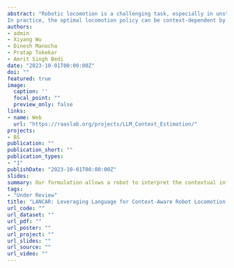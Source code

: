 ```yaml
---
abstract: "Robotic locomotion is a challenging task, especially in unstructured terrains. 
In practice, the optimal locomotion policy can be context-dependent by using the contextual information of encountered terrains in decision-making.  In practice, the optimal locomotion policy can be context-dependent and the context information can be provided by humans to robots.  Humans can interpret the environmental context for robots, but the ambiguity of human language makes it challenging to use in robot locomotion directly. In this paper, we propose a novel approach, LANCAR, that introduces a context translator that works with reinforcement learning (RL) agents for context-aware locomotion. Our formulation allows a robot to interpret the contextual information from environments generated by human observers or Vision-Language Models (VLM) with Large Language Models (LLM) and use this information to generate contextual embeddings. We incorporate the contextual embeddings with the robot's internal environmental observations as the input to the RL agent's decision neural network. We evaluate \ours{} with contextual information in varying ambiguity levels and compare its performance using several alternative approaches. Our experimental results demonstrate that our approach exhibits good generalizability and adaptability across diverse terrains, by achieving at least 10\% of performance improvement in episodic reward over baselines."
authors:
- admin
- Xiyang Wu
- Dinesh Manocha
- Pratap Tokekar
- Amrit Singh Bedi
date: "2023-10-01T00:00:00Z"
doi: ""
featured: true
image:
  caption: ''
  focal_point: ""
  preview_only: false
links:
- name: Web
  url: "https://raaslab.org/projects/LLM_Context_Estimation/"
projects:
- BS
publication: ""
publication_short: ""
publication_types:
- "1"
publishDate: "2023-10-01T00:00:00Z"
slides: 
summary: Our formulation allows a robot to interpret the contextual information from environments generated by human observers or Vision-Language Models (VLM) with Large Language Models (LLM) and use this information to generate contextual embeddings.
tags:
- "Under Review"
title: "LANCAR: Leveraging Language for Context-Aware Robot Locomotion in Unstructured Environments"
url_code: ""
url_dataset: ""
url_pdf: ""
url_poster: ""
url_project: ""
url_slides: ""
url_source: ""
url_video: ""
---
```

